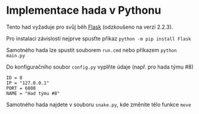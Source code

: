 # Implementace hada v Pythonu

Tento had vyžaduje pro svůj běh [Flask](https://flask.palletsprojects.com/) (odzkoušeno na verzi 2.2.3).

Pro instalaci závislostí nejprve spusťte příkaz `python -m pip install Flask`

Samotného hada lze spustit souborem `run.cmd` nebo příkazem `python main.py`

Do konfiguračního soubor `config.py` vyplňte údaje (např. pro hada týmu #8)
```
ID = 8
IP = "127.0.0.1"
PORT = 6008
NAME = "Had týmu #8"
```

Samotného hada najdete v souboru `snake.py`, kde změníte tělo funkce `move`
